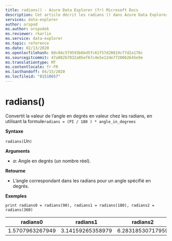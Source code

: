 ```yaml
---
title: radians() - Azure Data Explorer (fr) Microsoft Docs
description: Cet article décrit les radians () dans Azure Data Explorer.
services: data-explorer
author: orspod
ms.author: orspodek
ms.reviewer: rkarlin
ms.service: data-explorer
ms.topic: reference
ms.date: 02/13/2020
ms.openlocfilehash: 0dc04c5f9593b6bd5fc61f57d20819cf7d2a178c
ms.sourcegitcommit: 47a002b7032a05ef67c4e5e12de7720062645e9e
ms.translationtype: MT
ms.contentlocale: fr-FR
ms.lasthandoff: 04/15/2020
ms.locfileid: "81510657"
---
```

# <a name="radians"></a>radians()

Convertit la valeur de l’angle en degrés en valeur chez les radians, en utilisant la formule`radians = (PI / 180 ) * angle_in_degrees`

**Syntaxe**

`radians(`*Un*`)`

**Arguments**

* *a*: Angle en degrés (un nombre réel).

**Retourne**

* L’angle correspondant dans les radians pour un angle spécifié en degrés. 

**Exemples**

```kusto
print radians0 = radians(90), radians1 = radians(180), radians2 = radians(360) 

```

|radians0|radians1|radians2|
|---|---|---|
|1.5707963267949|3.14159265358979|6.28318530717959|